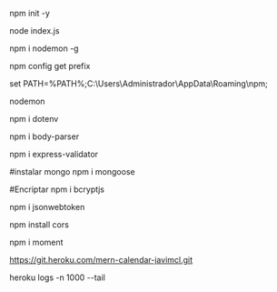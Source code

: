 
 npm init -y

 node index.js


 npm i nodemon -g

npm config get prefix

set PATH=%PATH%;C:\Users\Administrador\AppData\Roaming\npm;

nodemon



npm i dotenv

 npm i body-parser

 npm i express-validator

#instalar mongo 
npm i mongoose

#Encriptar
 npm i bcryptjs


 npm i jsonwebtoken


 npm install cors

 npm i moment

  https://git.heroku.com/mern-calendar-javimcl.git

  heroku logs -n 1000 --tail